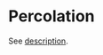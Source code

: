 Percolation
=========

See [description](https://class.coursera.org/algs4partI-003/assignment/view?assignment_id=1).

